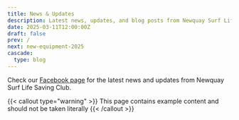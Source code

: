 ```yaml
---
title: News & Updates
description: Latest news, updates, and blog posts from Newquay Surf Life Saving Club
date: 2025-03-11T12:00:00Z
draft: false
prev: /
next: new-equipment-2025
cascade:
  type: blog
---
```


Check our [Facebook page](https://www.facebook.com/newquaysurflifesavingclub) for the latest news and updates from Newquay Surf Life Saving Club.

{{< callout type="warning" >}}
  This page contains example content and should not be taken literally
{{< /callout >}}

